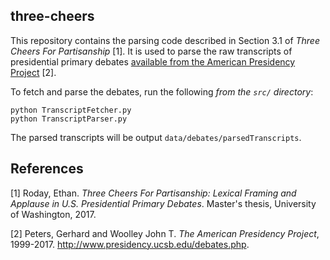 ## three-cheers
This repository contains the parsing code described in Section 3.1 of _Three Cheers For Partisanship_ [1]. It is used to parse the raw transcripts of presidential primary debates [available from the American Presidency Project](http://www.presidency.ucsb.edu/debates.php) [2].

To fetch and parse the debates, run the following *from the `src/` directory*:

    python TranscriptFetcher.py
    python TranscriptParser.py
    
The parsed transcripts will be output `data/debates/parsedTranscripts`.

## References
[1] Roday, Ethan. _Three Cheers For Partisanship: Lexical Framing and Applause in U.S. Presidential Primary Debates_. Master's thesis, University of Washington, 2017.

[2] Peters, Gerhard and Woolley John T. _The American Presidency Project_, 1999-2017. http://www.presidency.ucsb.edu/debates.php.
